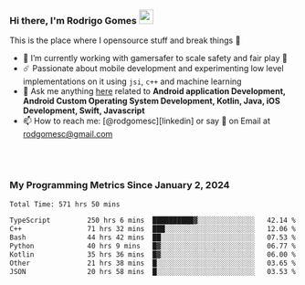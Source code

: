 
### Hi there, I'm Rodrigo Gomes <img src="https://media.giphy.com/media/hvRJCLFzcasrR4ia7z/giphy.gif" width="25px">
This is the place where I opensource stuff and break things 🤣
- 🔭 I’m currently working with gamersafer to scale safety and fair play 💜
- ☄️ Passionate about mobile development and experimenting low level implementations on it using `jsi`, `c++` and machine learning
- 💬 Ask me anything [here](https://github.com/rodgomesc/rodgomesc/issues) related to <b>Android application Development, Android Custom Operating System Development, Kotlin, Java, iOS Development, Swift, Javascript</b>
- 📫 How to reach me: [@rodgomesc][linkedin] or say 👋 on Email at [rodgomesc@gmail.com](mailto:rodgomesc@gmail.com)


<br/>

<!-- 
<picture>
  <img src="/github-metrics.svg" alt="Metrics">
</picture>
-->

</br>

### My Programming Metrics Since January 2, 2024 


<!--START_SECTION:waka-->

```txt
Total Time: 571 hrs 50 mins

TypeScript         250 hrs 6 mins  ██████████▓░░░░░░░░░░░░░░   42.14 %
C++                71 hrs 32 mins  ███░░░░░░░░░░░░░░░░░░░░░░   12.06 %
Bash               44 hrs 42 mins  ██░░░░░░░░░░░░░░░░░░░░░░░   07.53 %
Python             40 hrs 9 mins   █▓░░░░░░░░░░░░░░░░░░░░░░░   06.77 %
Kotlin             35 hrs 36 mins  █▓░░░░░░░░░░░░░░░░░░░░░░░   06.00 %
Other              21 hrs 38 mins  █░░░░░░░░░░░░░░░░░░░░░░░░   03.65 %
JSON               20 hrs 58 mins  █░░░░░░░░░░░░░░░░░░░░░░░░   03.53 %
```

<!--END_SECTION:waka-->
